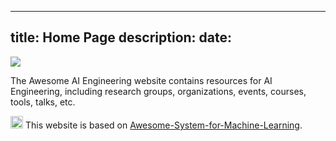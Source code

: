 <!--
 * @Descripttion: 
 * @version: 
 * @Author: Yang Xiao(YXIAO009@e.ntu.edu.sg)
 * @Date: 2022-12-31 15:42:21
 * @LastEditors: Yang Xiao
 * @LastEditTime: 2022-12-31 16:17:12
-->
---
title: Home Page
description:
date:
---

![](https://www.barnesandnoble.com/blog/wp-content/uploads/2019/06/Screen-Shot-2019-06-20-at-11.14.40-AM.png)

The Awesome AI Engineering website contains resources for AI Engineering, including research groups, organizations, events, courses, tools, talks, etc.

<img src="https://raw.githubusercontent.com/FortAwesome/Font-Awesome/master/svgs/brands/github.svg" width="20" /> This website is based on [Awesome-System-for-Machine-Learning](https://github.com/HuaizhengZhang/Awesome-System-for-Machine-Learning). 
